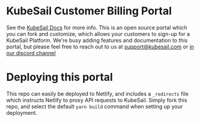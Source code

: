 # KubeSail Customer Billing Portal

See the [KubeSail Docs](https://docs.kubesail.com/platform/) for more info. This is an open source portal which you can fork and customize, which allows your customers to sign-up for a KubeSail Platform. We're busy adding features and documentation to this portal, but please feel free to reach out to us at support@kubesail.com or [in our discord channel](https://discord.gg/N3zNdp7jHc)

# Deploying this portal

This repo can easily be deployed to Netlify, and includes a `_redirects` file which instructs Netlify to proxy API requests to KubeSail. Simply fork this repo, and select the default `yarn build` command when setting up your deployment.
